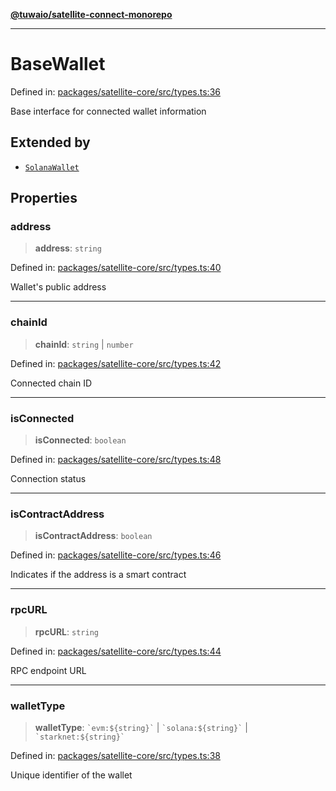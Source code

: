 [**@tuwaio/satellite-connect-monorepo**](../../../README.md)

***

# BaseWallet

Defined in: [packages/satellite-core/src/types.ts:36](https://github.com/TuwaIO/satellite-connect/blob/3665b1d14479f81479de58c9ee0423967cf0e219/packages/satellite-core/src/types.ts#L36)

Base interface for connected wallet information

## Extended by

- [`SolanaWallet`](SolanaWallet.md)

## Properties

### address

> **address**: `string`

Defined in: [packages/satellite-core/src/types.ts:40](https://github.com/TuwaIO/satellite-connect/blob/3665b1d14479f81479de58c9ee0423967cf0e219/packages/satellite-core/src/types.ts#L40)

Wallet's public address

***

### chainId

> **chainId**: `string` \| `number`

Defined in: [packages/satellite-core/src/types.ts:42](https://github.com/TuwaIO/satellite-connect/blob/3665b1d14479f81479de58c9ee0423967cf0e219/packages/satellite-core/src/types.ts#L42)

Connected chain ID

***

### isConnected

> **isConnected**: `boolean`

Defined in: [packages/satellite-core/src/types.ts:48](https://github.com/TuwaIO/satellite-connect/blob/3665b1d14479f81479de58c9ee0423967cf0e219/packages/satellite-core/src/types.ts#L48)

Connection status

***

### isContractAddress

> **isContractAddress**: `boolean`

Defined in: [packages/satellite-core/src/types.ts:46](https://github.com/TuwaIO/satellite-connect/blob/3665b1d14479f81479de58c9ee0423967cf0e219/packages/satellite-core/src/types.ts#L46)

Indicates if the address is a smart contract

***

### rpcURL

> **rpcURL**: `string`

Defined in: [packages/satellite-core/src/types.ts:44](https://github.com/TuwaIO/satellite-connect/blob/3665b1d14479f81479de58c9ee0423967cf0e219/packages/satellite-core/src/types.ts#L44)

RPC endpoint URL

***

### walletType

> **walletType**: `` `evm:${string}` `` \| `` `solana:${string}` `` \| `` `starknet:${string}` ``

Defined in: [packages/satellite-core/src/types.ts:38](https://github.com/TuwaIO/satellite-connect/blob/3665b1d14479f81479de58c9ee0423967cf0e219/packages/satellite-core/src/types.ts#L38)

Unique identifier of the wallet
